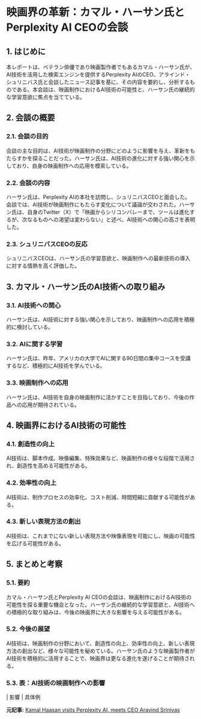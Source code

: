 # 映画界の革新：カマル・ハーサン氏とPerplexity AI CEOの会談

## 1. はじめに

本レポートは、ベテラン俳優であり映画製作者でもあるカマル・ハーサン氏が、AI技術を活用した検索エンジンを提供するPerplexity AIのCEO、アラインド・シュリニバス氏と会談したニュース記事を基に、その内容を要約し、分析するものである。本会談は、映画制作におけるAI技術の可能性と、ハーサン氏の継続的な学習意欲に焦点を当てている。

## 2. 会談の概要

### 2.1. 会談の目的

会談の主な目的は、AI技術が映画制作の分野にどのように影響を与え、革新をもたらすかを探ることだった。ハーサン氏は、AI技術の進化に対する強い関心を示しており、自身の映画制作への応用を模索している。

### 2.2. 会談の内容

ハーサン氏は、Perplexity AIの本社を訪問し、シュリニバスCEOと面会した。会談では、AI技術が映画制作にもたらす変化について議論が交わされた。ハーサン氏は、自身のTwitter（X）で「映画からシリコンバレーまで、ツールは進化するが、次なるものへの渇望は変わらない」と述べ、AI技術への関心の高さを表明した。

### 2.3. シュリニバスCEOの反応

シュリニバスCEOは、ハーサン氏の学習意欲と、映画制作への最新技術の導入に対する情熱を高く評価した。

## 3. カマル・ハーサン氏のAI技術への取り組み

### 3.1. AI技術への関心

ハーサン氏は、AI技術に対する強い関心を示しており、映画制作への応用を積極的に検討している。

### 3.2. AIに関する学習

ハーサン氏は、昨年、アメリカの大学でAIに関する90日間の集中コースを受講するなど、積極的にAI技術を学んでいる。

### 3.3. 映画制作への応用

ハーサン氏は、AI技術を自身の映画制作に活かすことを目指しており、今後の作品への応用が期待されている。

## 4. 映画界におけるAI技術の可能性

### 4.1. 創造性の向上

AI技術は、脚本作成、映像編集、特殊効果など、映画制作の様々な段階で活用され、創造性を高める可能性がある。

### 4.2. 効率性の向上

AI技術は、制作プロセスの効率化、コスト削減、時間短縮に貢献する可能性がある。

### 4.3. 新しい表現方法の創出

AI技術は、これまでにない新しい表現方法や映像表現を可能にし、映画の可能性を広げる可能性がある。

## 5. まとめと考察

### 5.1. 要約

カマル・ハーサン氏とPerplexity AI CEOの会談は、映画制作におけるAI技術の可能性を探る重要な機会となった。ハーサン氏の継続的な学習意欲と、AI技術への積極的な取り組みは、今後の映画界に大きな影響を与える可能性がある。

### 5.2. 今後の展望

AI技術は、映画制作の分野において、創造性の向上、効率性の向上、新しい表現方法の創出など、様々な可能性を秘めている。ハーサン氏のような映画製作者がAI技術を積極的に活用することで、映画界は更なる進化を遂げることが期待される。

### 5.3. 表：AI技術の映画制作への影響

| 影響 | 具体例 

**元記事:** [Kamal Haasan visits Perplexity AI, meets CEO Aravind Srinivas](https://www.newindianexpress.com/entertainment/tamil/2025/Apr/12/kamal-haasan-visits-perplexity-ai-meets-ceo-aravind-srinivas)